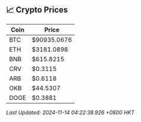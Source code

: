 ## 📈 Crypto Prices

| Coin | Price |
| ---- | ----- |
| BTC | $90935.0676 |
| ETH | $3181.0898 |
| BNB | $615.8215 |
| CRV | $0.3115 |
| ARB | $0.6118 |
| OKB | $44.5307 |
| DOGE | $0.3881 |

_Last Updated: 2024-11-14 04:22:38.926 +0800 HKT_